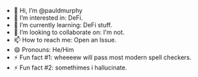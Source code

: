 - 👋 Hi, I’m @pauldmurphy
- 👀 I’m interested in: DeFi.
- 🌱 I’m currently learning: DeFi stuff.
- 💞️ I’m looking to collaborate on: I'm not.
- 📫 How to reach me: Open an Issue.
- 😄 Pronouns: He/Him
- ⚡ Fun fact #1: wheeeew will pass most modern spell checkers.
- ⚡ Fun fact #2: somethimes i hallucinate. 

<!---
pauldmurphy/pauldmurphy is a ✨ special ✨ repository because its `README.md` (this file) appears on your GitHub profile.
You can click the Preview link to take a look at your changes.
--->
